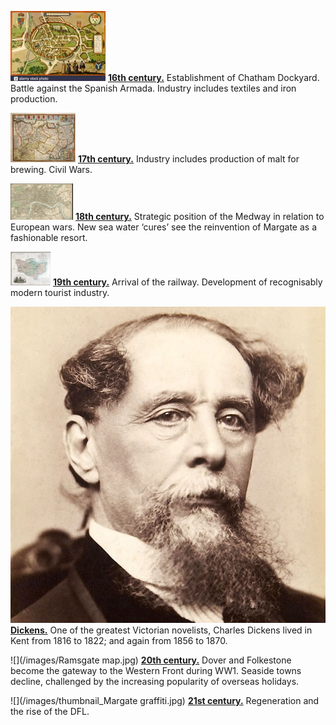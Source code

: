 <param ve-config title="Kent"banner="/images/kent-map-header.jpg" style="index">

![](/images/16c.png) **[16th century.](16c)**  Establishment of Chatham Dockyard. Battle against the Spanish Armada. Industry includes textiles and iron production.

![](/images/17c.png) **[17th century.](coming)**  Industry includes production of malt for brewing. Civil Wars.

![](/images/18c.png) **[18th century.](18c)**  Strategic position of the Medway in relation to European wars. New sea water ‘cures’ see the reinvention of Margate as a fashionable resort.

![](/images/19c.png) **[19th century.](19c)**  Arrival of the railway. Development of recognisably modern tourist industry.

![](/dickens/images/dickens_head.jpg) **[Dickens.](dickens)**  One of the greatest Victorian novelists, Charles Dickens lived in Kent from 1816 to 1822; and again from 1856 to 1870.  

![](/images/Ramsgate map.jpg) **[20th century.](20c)**  Dover and Folkestone become the gateway to the Western Front during WW1. Seaside towns decline, challenged by the increasing popularity of overseas holidays.

![](/images/thumbnail_Margate graffiti.jpg) **[21st century.](coming)**  Regeneration and the rise of the DFL.
